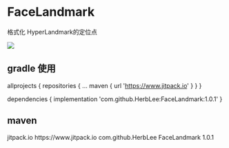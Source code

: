 # FaceLandmark
格式化 HyperLandmark的定位点

[![](https://www.jitpack.io/v/HerbLee/FaceLandmark.svg)](https://www.jitpack.io/#HerbLee/FaceLandmark)



## gradle 使用
allprojects {
		repositories {
			...
			maven { url 'https://www.jitpack.io' }
		}
}

dependencies {
	        implementation 'com.github.HerbLee:FaceLandmark:1.0.1'
	}

## maven
<repositories>
		<repository>
		    <id>jitpack.io</id>
		    <url>https://www.jitpack.io</url>
		</repository>
	</repositories>
  
  
  <dependency>
	    <groupId>com.github.HerbLee</groupId>
	    <artifactId>FaceLandmark</artifactId>
	    <version>1.0.1</version>
	</dependency>
  
  
